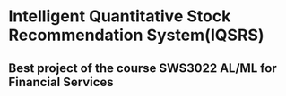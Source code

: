 # Intelligent Quantitative Stock Recommendation System(IQSRS)
## Best project of the course SWS3022 AL/ML for Financial Services
